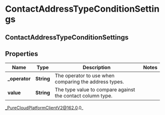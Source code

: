 # ContactAddressTypeConditionSettings

## ContactAddressTypeConditionSettings

## Properties

|Name | Type | Description | Notes|
|------------ | ------------- | ------------- | -------------|
| **_operator** | **String** | The operator to use when comparing the address types. | |
| **value** | **String** | The type value to compare against the contact column type. | |



_PureCloudPlatformClientV2@162.0.0_
